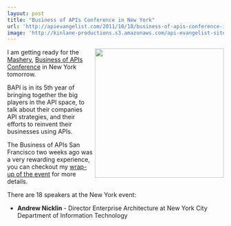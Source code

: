 ```yaml
---
layout: post
title: "Business of APIs Conference in New York"
url: 'http://apievangelist.com/2011/10/18/business-of-apis-conference-in-new-york/'
image: 'http://kinlane-productions.s3.amazonaws.com/api-evangelist-site/blog/Business-of-APIs-Conference-2011.png'
---
```


[<img src="http://kinlane-productions.s3.amazonaws.com/events/Business-of-APIs-Conference-2011.png" alt="" width="300" align="right" />][1]

I am getting ready for the [Mashery][2], [Business of APIs Conference][1] in New York tomorrow.

BAPI is in its 5th year of bringing together the big players in the API space, to talk about their companies API strategies, and their efforts to reinvent their businesses using APIs.

The Business of APIs San Francisco two weeks ago was a very rewarding experience, you can checkout my [wrap-up of the event][3] for more details.

There are 18 speakers at the New York event:

  * **Andrew Nicklin** \- Director Enterprise Architecture at New York City Department of Information Technology

   [1]: http://apiconference.com/ (Business of APIs Conference)
   [2]: http://www.mashery.com (Mashery)
   [3]: http://www.apievangelist.com/2011/10/06/business-of-apis-conference-in-san-francisco-wrapup/ (wrap-up for the event)
